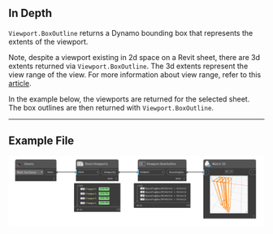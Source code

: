 ## In Depth
`Viewport.BoxOutline` returns a Dynamo bounding box that represents the extents of the viewport.

Note, despite a viewport existing in 2d space on a Revit sheet, there are 3d extents returned via `Viewport.BoxOutline`. The 3d extents represent the view range of the view. For more information about view range, refer to this [article](https://help.autodesk.com/view/RVT/2025/ENU/?guid=GUID-58711292-AB78-4C8F-BAA1-0855DDB518BF).

In the example below, the viewports are returned for the selected sheet. The box outlines are then returned with `Viewport.BoxOutline`.
___
## Example File

![Viewport.BoxOutline](./Revit.Elements.Viewport.BoxOutline_img.jpg)